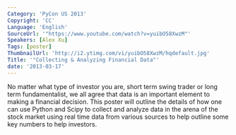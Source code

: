 ```yaml
---
Category: 'PyCon US 2013'
Copyright: 'CC'
Language: 'English'
SourceUrl: '"https://www.youtube.com/watch?v=yuibO58XwzM"'
Speakers: [Alex Xu]
Tags: [poster]
ThumbnailUrl: 'http://i2.ytimg.com/vi/yuibO58XwzM/hqdefault.jpg'
Title: '"Collecting & Analyzing Financial Data"'
date: '2013-03-17'
---
```

No matter what type of investor you are, short term swing trader or long term fundamentalist, we all agree that data is an important element to making a financial decision. This poster will outline the details of how one can use Python and Scipy to collect and analyze data in the arena of the stock market using real time data from various sources to help outline some key numbers to help investors.